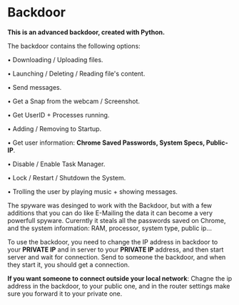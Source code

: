 # Backdoor
**This is an advanced backdoor, created with Python.**

The backdoor contains the following options:

• Downloading / Uploading files.

• Launching / Deleting / Reading file's content.

• Send messages.

• Get a Snap from the webcam / Screenshot.

• Get UserID + Processes running.

• Adding / Removing to Startup.

• Get user information: **Chrome Saved Passwords, System Specs, Public-IP**. 

• Disable / Enable Task Manager.

• Lock / Restart / Shutdown the System.

• Trolling the user by playing music + showing messages.

The spyware was desinged to work with the Backdoor, but with a few additions that you can do like E-Mailing the data it can become a very powerfull spyware.
Curerntly it steals all the passwords saved on Chrome, and the system information: RAM, processor, system type, public ip...

To use the backdoor, you need to change the IP address in backdoor to your **PRIVATE IP** and in server to your **PRIVATE IP** address, and then start server and wait for connection.
Send to someone the backdoor, and when they start it, you should get a connection.

**If you want someone to connect outside your local network**:
Chagne the ip address in the backdoor, to your public one, and in the router settings make sure you forward it to your private one.
